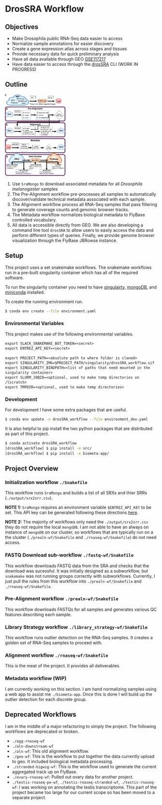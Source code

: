 # DrosSRA Workflow

## Objectives

- Make Drosophila public RNA-Seq data easier to access
- Normalize sample annotations for easier discovery
- Create a gene expression atlas across stages and tissues
- Provide necessary data for quick preliminary analysis
- Have all data available through GEO [GSE117217](https://www.ncbi.nlm.nih.gov/geo/query/acc.cgi?acc=GSE117217)
- Have data easier to access through the [drosSRA](https://github.com/jfear/drosSRA) CLI (WORK IN PROGRESS)

## Outline

<img src="overview.png" style="width: 200px;">

1. Use `SraMongo` to download associated metadata for all *Drosophila melanogaster* samples
2. The Pre-Alignment workflow pre-processes all samples to automatically discover/validate technical metadata associated with each sample.
3. The Alignment workflow process all RNA-Seq samples that pass filtering to generate coverage counts and genomic browser tracks.
4. The Metadata workflow normalizes biological metadata to FlyBase controlled vocabulary.
5. All data is accessible directly from GEO. We are also developing a command line tool `drosSRA` to allow users to easily access the data and perform different types of queries. Finally, we provide genome browser visualization through the FlyBase JBRowse instance.

## Setup

This project uses a set snakemake workflows. The snakemake workflows run in a pre-built singularity container which has all of the required software.

To run the singularity container you need to have [singulairty](https://sylabs.io/guides/3.5/user-guide/quick_start.html#quick-installation-steps), [mongoDB](https://www.mongodb.com/download-center/community), and [miniconda](https://docs.conda.io/en/latest/miniconda.html) installed.

To create the running environment run.

```bash
$ conda env create --file environment.yaml
```

### Environmental Variables

This project makes use of the following environmental variables.

```
export SLACK_SNAKEMAKE_BOT_TOKEN=<secret>
export ENTREZ_API_KEY=<secret>

export PROJECT_PATH=<absolute path to where folder is cloned>
export SINGULARITY_IMG=$PROJECT_PATH/singularity/drosSRA_workflow.sif
export SINGULARITY_BINDPATH=<list of paths that need mounted in the singularity container>
export SLURM_JOBID=<optional, used to make temp directories on /lscratch>
export TMPDIR=<optional, used to make temp directories>

```
### Development

For development I have some extra packages that are useful.

```bash
$ conda env update -n drosSRA_workflow --file environment_dev.yaml
```

It is also helpful to pip install the two python packages that are distributed as part of this project.

```bash
$ conda activate drosSRA_workflow
[drosSRA_workflow] $ pip install -e src/
[drosSRA_workflow] $ pip install -e biometa-app/
```

## Project Overview

### Initialization workflow `./Snakefile`

This workflow runs `SraMongo` and builds a list of all SRXs and thier SRRs
(`./output/srx2srr.csv`). 

**NOTE 1:** `SraMongo` requires an environment variable `$ENTREZ_API_KEY` to be set. This API key can be generated following these directions [here](https://ncbiinsights.ncbi.nlm.nih.gov/2017/11/02/new-api-keys-for-the-e-utilities/).

**NOTE 2:** The majority of workflows only need the `./output/srx2srr.csv` they do not require the local `mongoDB`. I am not able to have an always on instance of `mongoDB` on our cluster, so workflows that are typically run on a the cluster (`./prealn-wf/Snakefile` and `./rnaseq-wf/Snakefile`) do not need access.

### FASTQ Download sub-workflow `./fastq-wf/Snakefile`

This workflow downloads FASTQ data from the SRA and checks that the download was sucessful. It was initially designed as a subworkflow, but `snakemake` was not running groups correctly with subworkflows. Currently, I just pull the rules from this workflow into `./prealn-wf/Snakefile` and `./rnaseq-wf/Snakefile`.

### Pre-Alignment workflow `./prealn-wf/Snakefile`

This workflow downloads FASTQs for all samples and generates various QC features describing each sample.

### Library Strategy workflow `./library_strategy-wf/Snakefile`

This workflow runs outlier detection on the RNA-Seq samples. It creates a golden set of RNA-Seq samples to proceed with.

### Alignment workflow `./rnaseq-wf/Snakefile`

This is the meat of the project. It provides all deliverables.

### Metadata workflow (WIP)

I am currently working on this section. I am hand normalizing samples using a web app to assist me `./biometa-app`. Once this is done I will build up the outlier detection for each discrete group.

## Deprecated Workflows

I am in the middle of a major refactoring to simply the project. The following workflows are deprecated or broken.

- `./agg-rnaseq-wf`
- `./aln-downstream-wf`
- `./aln-wf`: This old alignment workflow.
- `./geo-wf`: This is the workflow to put together the data currently upload to geo. It included biological metadata processing.
- `./stranded-bigwig-wf`: This is the workflow used to generate the current aggregated track up on FlyBase.
- `./ovary-rnaseq-wf`: Pulled out ovary data for another project.
- `./testis-rnaseq-pe-wf`, `./testis-rnaseq-stranded-wf`, `./testis-rnaseq-wf`: I was working on annotating the testis transcriptome. This part of the project became too large for our current scope so has been moved to a separate project.
